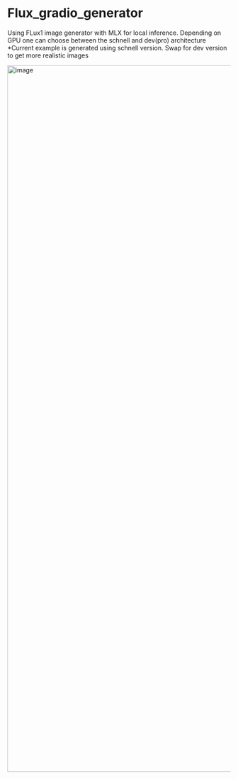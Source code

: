 # Flux_gradio_generator
Using FLux1 image generator with MLX for local inference.
Depending on GPU one can choose between the schnell and dev(pro) architecture
*Current example is generated using schnell version. Swap for dev version to get more realistic images

<img width="3054" height="1592" alt="image" src="https://github.com/user-attachments/assets/52985c06-c0f4-4cc6-b6fe-75331fafbb3f" />
